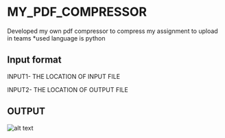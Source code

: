 # MY_PDF_COMPRESSOR
Developed my own pdf compressor to compress my assignment to upload in teams
*used language is python

## Input format

INPUT1- THE LOCATION OF INPUT FILE

INPUT2- THE LOCATION OF OUTPUT FILE

## OUTPUT

![alt text](https://raw.githubusercontent.com/username/projectname/branch/path/to/img.png)
